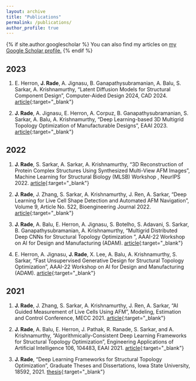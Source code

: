 ```yaml
---
layout: archive
title: "Publications"
permalink: /publications/
author_profile: true
---
```

{% if site.author.googlescholar %}
  You can also find my articles on <u><a href="{{site.author.googlescholar}}" target="_blank">my Google Scholar profile</a>.</u>
{% endif %}

## 2023
1. E. Herron, **J. Rade**, A. Jignasu, B. Ganapathysubramanian, A. Balu, S. Sarkar, A. Krishnamurthy, “Latent Diffusion Models for Structural Component Design”, Computer-Aided Design 2024, CAD 2024. [article](https://www.sciencedirect.com/science/article/abs/pii/S0010448524000344){:target="_blank"}

2. **J. Rade**, A. Jignasu, E. Herron, A. Corpuz, B. Ganapathysubramanian, S. Sarkar, A. Balu, A. Krishnamurthy, “Deep Learning-based 3D Multigrid Topology Optimization of Manufacturable Designs”, EAAI 2023. [article](https://www.sciencedirect.com/science/article/pii/S0952197623012174?dgcid=author){:target="_blank"}

## 2022

1. **J. Rade**, S. Sarkar, A. Sarkar, A. Krishnamurthy, “3D Reconstruction of Protein Complex Structures Using Synthesized Multi-View AFM Images”, Machine Learning for Structural Biology (MLSB) Workshop , NeurIPS 2022. [article](https://arxiv.org/abs/2211.14662){:target="_blank"}

2. **J. Rade**, J. Zhang, S. Sarkar, A. Krishnamurthy, J. Ren, A. Sarkar, “Deep Learning for Live Cell Shape Detection and Automated AFM Navigation”, Volume 9, Article No. 522, Bioengineering Journal 2022. [article](https://www.mdpi.com/2306-5354/9/10/522){:target="_blank"}

3. **J. Rade**, A. Balu, E. Herron, A. Jignasu, S. Botelho, S. Adavani, S. Sarkar, B. Ganapathysubramanian, A. Krishnamurthy, “Multigrid Distributed Deep CNNs for Structural Topology Optimization ”, AAAI-22 Workshop on AI for Design and Manufacturing (ADAM). [article](https://openreview.net/pdf?id=BJSHAXe-XZz){:target="_blank"}

4. E. Herron, A. Jignasu, **J. Rade**, X. Lee, A. Balu, A. Krishnamurthy, S. Sarkar, “Fast Unsupervised Generative Design for Structural Topology Optimization”, AAAI-22 Workshop on AI for Design and Manufacturing (ADAM). [article](https://openreview.net/pdf?id=r7-mkF0QOCr){:target="_blank"}

## 2021

1. **J. Rade**, J. Zhang, S. Sarkar, A. Krishnamurthy, J. Ren, A. Sarkar, “AI Guided Measurement of Live Cells Using AFM”, Modeling, Estimation and Control Conference, MECC 2021. [article](https://par.nsf.gov/servlets/purl/10310511){:target="_blank"}

2. **J. Rade**, A. Balu, E. Herron, J. Pathak, R. Ranade, S. Sarkar, and A. Krishnamurthy, “Algorithmically-Consistent Deep Learning Frameworks for Structural Topology Optimization”, Engineering Applications of Artificial Intelligence 106, 104483, EAAI 2021. [article](https://www.sciencedirect.com/science/article/abs/pii/S0952197621003316){:target="_blank"}

3. **J. Rade**, “Deep Learning Frameworks for Structural Topology Optimization”, Graduate Theses and Dissertations, Iowa State University, 18592, 2021. [thesis](https://doi.org/10.31274/etd-20210609-153){:target="_blank"}
